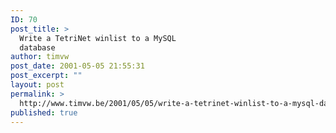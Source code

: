 ```yaml
---
ID: 70
post_title: >
  Write a TetriNet winlist to a MySQL
  database
author: timvw
post_date: 2001-05-05 21:55:31
post_excerpt: ""
layout: post
permalink: >
  http://www.timvw.be/2001/05/05/write-a-tetrinet-winlist-to-a-mysql-database/
published: true
---
```

<code src="c/winlist2database.txt" lang="c"/>